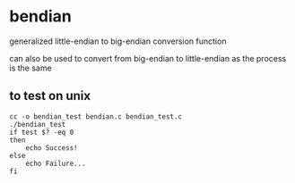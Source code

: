 # bendian
generalized little-endian to big-endian conversion function

can also be used to convert from big-endian to little-endian as the process is the same

## to test on unix
    cc -o bendian_test bendian.c bendian_test.c
    ./bendian_test
    if test $? -eq 0
    then
        echo Success!
    else
        echo Failure...
    fi
